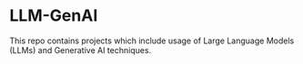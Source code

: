 # LLM-GenAI
This repo contains projects which include usage of Large Language Models (LLMs) and Generative AI techniques.
